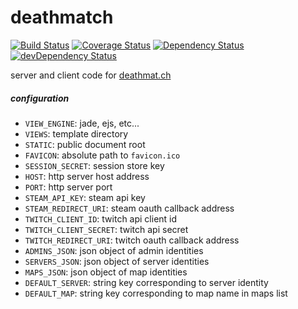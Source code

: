 
# deathmatch

[![Build Status](https://travis-ci.org/skibz/deathmatch.svg)](https://travis-ci.org/skibz/deathmatch)
[![Coverage Status](https://coveralls.io/repos/skibz/deathmatch/badge.svg?branch=develop&service=github)](https://coveralls.io/github/skibz/deathmatch?branch=develop)
[![Dependency Status](https://david-dm.org/skibz/deathmatch.svg)](https://david-dm.org/skibz/deathmatch)
[![devDependency Status](https://david-dm.org/skibz/deathmatch/dev-status.svg)](https://david-dm.org/skibz/deathmatch#info=devDependencies)

server and client code for [deathmat.ch](http://deathmat.ch/)

##### configuration

+ `VIEW_ENGINE`: jade, ejs, etc...
+ `VIEWS`: template directory
+ `STATIC`: public document root
+ `FAVICON`: absolute path to `favicon.ico`
+ `SESSION_SECRET`: session store key
+ `HOST`: http server host address
+ `PORT`: http server port
+ `STEAM_API_KEY`: steam api key
+ `STEAM_REDIRECT_URI`: steam oauth callback address
+ `TWITCH_CLIENT_ID`: twitch api client id
+ `TWITCH_CLIENT_SECRET`: twitch api secret
+ `TWITCH_REDIRECT_URI`: twitch oauth callback address
+ `ADMINS_JSON`: json object of admin identities
+ `SERVERS_JSON`: json object of server identities
+ `MAPS_JSON`: json object of map identities
+ `DEFAULT_SERVER`: string key corresponding to server identity
+ `DEFAULT_MAP`: string key corresponding to map name in maps list
